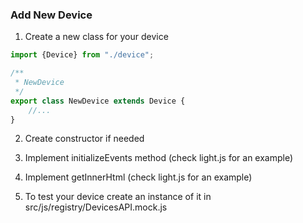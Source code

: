 ### Add New Device

1. Create a new class for your device
```javascript
import {Device} from "./device";

/**
 * NewDevice
 */
export class NewDevice extends Device {
    //...
}
```

2. Create constructor if needed

3. Implement initializeEvents method (check light.js for an example)

4. Implement getInnerHtml (check light.js for an example)

5. To test your device create an instance of it in src/js/registry/DevicesAPI.mock.js
